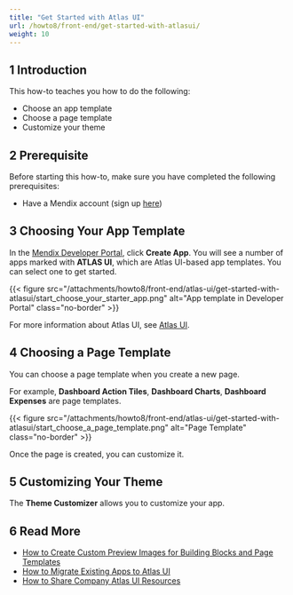 ```yaml
---
title: "Get Started with Atlas UI"
url: /howto8/front-end/get-started-with-atlasui/
weight: 10
---
```


## 1 Introduction

This how-to teaches you how to do the following:

* Choose an app template
* Choose a page template
* Customize your theme

## 2 Prerequisite

Before starting this how-to, make sure you have completed the following prerequisites:

* Have a Mendix account (sign up [here](https://www.mendix.com/try))

## 3 Choosing Your App Template

In the [Mendix Developer Portal](https://sprintr.home.mendix.com/index.html), click **Create App**. You will see a number of apps marked with **ATLAS UI**, which are Atlas UI-based app templates. You can select one to get started.

{{< figure src="/attachments/howto8/front-end/atlas-ui/get-started-with-atlasui/start_choose_your_starter_app.png" alt="App template in Developer Portal" class="no-border" >}}

For more information about Atlas UI, see [Atlas UI](/howto8/front-end/atlas-ui/). 

## 4 Choosing a Page Template

You can choose a page template when you create a new page. 

For example, **Dashboard Action Tiles**, **Dashboard Charts**, **Dashboard Expenses** are page templates. 

{{< figure src="/attachments/howto8/front-end/atlas-ui/get-started-with-atlasui/start_choose_a_page_template.png" alt="Page Template" class="no-border" >}}

Once the page is created, you can customize it.

## 5 Customizing Your Theme

The **Theme Customizer** allows you to customize your app.

## 6 Read More

* [How to Create Custom Preview Images for Building Blocks and Page Templates](/howto8/front-end/create-custom-preview-images-for-building-blocks-and-page-templates/)
* [How to Migrate Existing Apps to Atlas UI](/howto8/front-end/migrate-existing-projects-to-atlasui/)
* [How to Share Company Atlas UI Resources](/howto8/front-end/share-company-atlas-ui-resources/)
